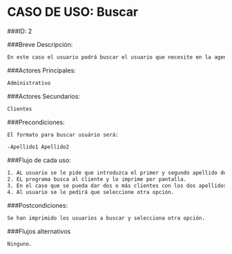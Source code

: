 CASO DE USO: Buscar
=====================

###ID: 2

###Breve Descripción:

```bash
En este caso el usuario podrá buscar el usuario que necesite en la agenda por apellidos, es decir buscará el cliente con esos apellidos en el fichero de texto.

```

###Actores Principales:

```bash
Administrativo

```

###Actores Secundarios:

```bash
Clientes

```

###Precondiciones:

```bash
El formato para buscar usuário será:

-Apellido1 Apellido2
```

###Flujo de cada uso:

```bash
1. AL usuario se le pide que introduzca el primer y segundo apellido del cliente que quiere buscar.
2. EL programa busca al cliente y lo imprime por pantalla.
3. En el caso que se pueda dar dos o más clientes con los dos apellidos iguales se imprimirán todos por pantalla.
4. Al usuario se le pedirá que seleccione otra opción.


```

###Postcondiciones:

```bash
Se han imprimido los usuarios a buscar y selecciona otra opción.

```
###Flujos alternativos
```bash
Ninguno.

```
